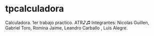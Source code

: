 # tpcalculadora
Calculadora. 1er trabajo practico. ATR♪♫ 
Integrantes: 
Nicolas Guillen,
Gabriel Toro,
Romina Jaime,
Leandro Carballo ,
Luis Alegre.
